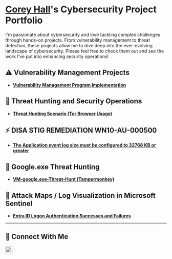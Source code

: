 # <a href="https://www.linkedin.com/in/corey-hall-a03337241/">Corey Hall</a>'s Cybersecurity Project Portfolio 

I'm passionate about cybersecurity and love tackling complex challenges through hands-on projects. From vulnerability management to threat detection, these projects allow me to dive deep into the ever-evolving landscape of cybersecurity. Please feel free to check them out and see the work I’ve put into enhancing security operations!


## ⚠️ Vulnerability Management Projects

- **[Vulnerability Management Program Implementation](https://github.com/coreyhallbtrt/vulnerability-management-program)**


## 🚨 Threat Hunting and Security Operations

- **[Threat Hunting Scenario (Tor Browser Usage)](https://github.com/coreyhallbtrt/threat-hunting-scenario-tor-)**

## ⚡ DISA STIG REMEDIATION WN10-AU-000500

- **[The Application event log size must be configured to 32768 KB or greater](https://github.com/coreyhallbtrt/DISA-STIG-ID-WN10-AU-000500)**

## 🚨 Google.exe Threat Hunting 

- **[VM-google.exe-Threat-Hunt (Tampermonkey)](https://github.com/coreyhallbtrt/VM-google.exe-Threat-Hunt)**

## 🔐 Attack Maps / Log Visualization in Microsoft Sentinel

- **[Entra ID Logon Authentication Successes and Failures](https://github.com/coreyhallbtrt/Attack-Maps-Log-Visualization-in-Microsoft-Sentinel/tree/main)**

<hr/>

## 🤳 Connect With Me


[<img align="left" alt="corey-hall-a03337241| LinkedIn" width="22px" src="https://cdn.jsdelivr.net/npm/simple-icons@v3/icons/linkedin.svg" />][linkedin]


[twitter]: https://twitter.com/___________
[youtube]: https://www.youtube.com/c/___________
[instagram]: https://www.instagram.com/___________
[linkedin]: https://linkedin.com/in/corey-hall-a03337241
<!--
<img width="35" alt="image" src="https://github.com/user-attachments/assets/2f41c7cd-5ea8-4475-b451-a37161b6c3fb"> 
<img width="35" alt="image" src="https://github.com/user-attachments/assets/77649969-9910-4994-8b96-74a116cfb2a8">
-->

